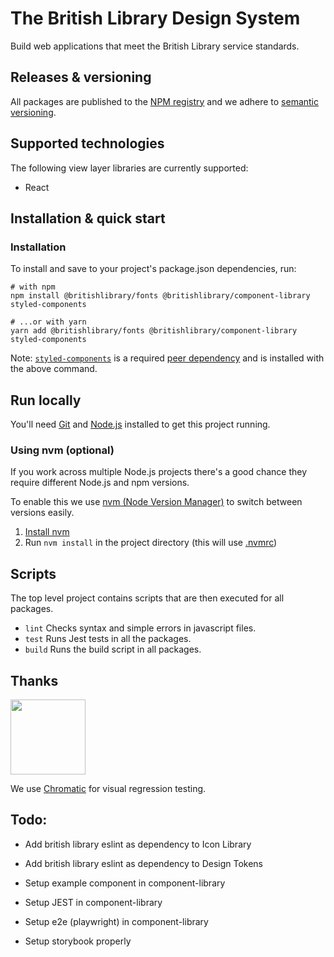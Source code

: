 # The British Library Design System

Build web applications that meet the British Library service standards.

## Releases & versioning

All packages are published to the [NPM registry](https://www.npmjs.com/search?q=%40britishlibrary) and we adhere to [semantic versioning](https://semver.org/).

## Supported technologies

The following view layer libraries are currently supported:

- React

## Installation & quick start

### Installation

To install and save to your project's package.json dependencies, run:

```
# with npm
npm install @britishlibrary/fonts @britishlibrary/component-library styled-components

# ...or with yarn
yarn add @britishlibrary/fonts @britishlibrary/component-library styled-components
```

Note: [`styled-components`](https://styled-components.com/) is a required [peer dependency](https://nodejs.org/en/blog/npm/peer-dependencies/) and is installed with the above command.

## Run locally

You'll need [Git](https://help.github.com/articles/set-up-git/) and [Node.js](https://nodejs.org/en/) installed to get this project running.

### Using nvm (optional)
If you work across multiple Node.js projects there's a good chance they require different Node.js and npm versions.

To enable this we use [nvm (Node Version Manager)](https://github.com/creationix/nvm) to switch between versions easily.

1. [Install nvm](https://github.com/creationix/nvm#installation)
2. Run `nvm install` in the project directory (this will use [.nvmrc](./.nvmrc))

## Scripts

The top level project contains scripts that are then executed for all packages.

- `lint`  Checks syntax and simple errors in javascript files.
- `test`  Runs Jest tests in all the packages.
- `build` Runs the build script in all packages.

## Thanks

<a href="https://www.chromaticqa.com/"><img src="https://cdn-images-1.medium.com/letterbox/147/36/50/50/1*oHHjTjInDOBxIuYHDY2gFA.png?source=logoAvatar-d7276495b101---37816ec27d7a" width="120"/></a>

We use [Chromatic](https://www.chromaticqa.com/) for visual regression testing.

## Todo: 

- Add british library eslint as dependency to Icon Library
- Add british library eslint as dependency to Design Tokens

- Setup example component in component-library
- Setup JEST in component-library
- Setup e2e (playwright) in component-library
- Setup storybook properly